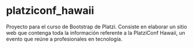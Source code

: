 # platziconf_hawaii
Proyecto para el curso de Bootstrap de Platzi. Consiste en elaborar un sitio web que contenga toda la información referente a la PlatziConf Hawaii, un evento que reúne a profesionales en tecnología.
